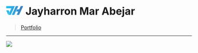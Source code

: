 <h1><kbd><img height="24px" src="https://raw.githubusercontent.com/jaymar921/jayharron-portfolio/5adc7fba1814369fbabb9f3ed247ea2fae164e41/src/assets/icons/jh-logo.svg"/></kbd> Jayharron Mar Abejar </h1>

> [Portfolio](https://jayharronabejar.vercel.app)
---
[![](https://visitcount.itsvg.in/api?id=jaymar921&icon=0&color=1)](https://visitcount.itsvg.in)
